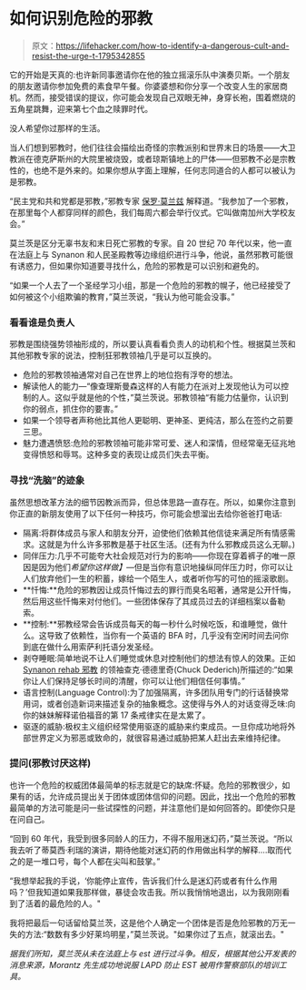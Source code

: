 # 如何识别危险的邪教

> 原文：<https://lifehacker.com/how-to-identify-a-dangerous-cult-and-resist-the-urge-t-1795342855>

它的开始是天真的:也许新同事邀请你在他的独立摇滚乐队中演奏贝斯。一个朋友的朋友邀请你参加免费的素食早午餐。你婆婆想和你分享一个改变人生的家居商机。然而，接受错误的提议，你可能会发现自己双眼无神，身穿长袍，围着燃烧的五角星跳舞，迎来第七个血之赎罪时代。

没人希望你过那样的生活。

当人们想到邪教时，他们往往会描绘出奇怪的宗教派别和世界末日的场景——大卫教派在德克萨斯州的大院里被烧毁，或者琼斯镇地上的尸体——但邪教不必是宗教性的，也绝不是外来的。如果你想从字面上理解，任何志同道合的人都可以被认为是邪教。

“民主党和共和党都是邪教，”邪教专家 [保罗·莫兰兹](http://www.paulmorantz.com/) 解释道。“我参加了一个邪教，在那里每个人都穿同样的颜色，我们每周六都会举行仪式。它叫做南加州大学校友会。”

莫兰茨是区分无辜书友和末日死亡邪教的专家。自 20 世纪 70 年代以来，他一直在法庭上与 Synanon 和人民圣殿教等边缘组织进行斗争，他说，虽然邪教可能很有诱惑力，但如果你知道要寻找什么，危险的邪教是可以识别和避免的。

“如果一个人去了一个圣经学习小组，那是一个危险的邪教的幌子，他已经接受了如何被这个小组欺骗的教育，”莫兰茨说，“我认为他可能会没事。”

### **看看谁是负责人**

邪教是围绕强势领袖形成的，所以要认真看看负责人的动机和个性。根据莫兰茨和其他邪教专家的说法，控制狂邪教领袖几乎是可以互换的。

*   危险的邪教领袖通常对自己在世界上的地位抱有浮夸的想法。
*   解读他人的能力—“像查理斯曼森这样的人有能力在派对上发现他认为可以控制的人。这似乎就是他的个性，”莫兰茨说。邪教领袖“有能力估量你，认识到你的弱点，抓住你的要害。”
*   如果一个领导者声称他比其他人更聪明、更神圣、更纯洁，那么在签约之前要三思。
*   魅力遭遇愤怒:危险的邪教领袖可能非常可爱、迷人和深情，但经常毫无征兆地变得愤怒和辱骂。这种多变的表现让成员们失去平衡。

### **寻找“洗脑”的迹象**

虽然思想改革方法的细节因教派而异，但总体思路一直存在。所以，如果你注意到你正直的新朋友使用了以下任何一种技巧，你可能会想溜出去给你爸爸打电话:

*   隔离:将群体成员与家人和朋友分开，迫使他们依赖其他信徒来满足所有情感需求。这就是为什么许多邪教是基于社区生活。(还有为什么邪教成员这么无聊。)
*   同伴压力:几乎不可能夸大社会规范对行为的影响——你现在穿着裤子的唯一原因是因为他们*希望你这样做】*—但是当你有意识地操纵同伴压力时，你可以让人们放弃他们一生的积蓄，嫁给一个陌生人，或者听你写的可怕的摇滚歌剧。
*   **忏悔:**危险的邪教因让成员忏悔过去的罪行而臭名昭著，通常是公开忏悔，然后用这些忏悔来对付他们。一些团体保存了其成员过去的详细档案以备勒索。
*   **控制:**邪教经常会告诉成员每天的每一秒什么时候吃饭，和谁睡觉，做什么。这导致了依赖性，当你有一个英语的 BFA 时，几乎没有空闲时间去问你到底在做什么用索萨利托语分发圣经。
*   剥夺睡眠:简单地说不让人们睡觉或休息对控制他们的想法有惊人的效果。正如 [Synanon rehab 邪教](http://www.blumhouse.com/2017/01/25/the-shocking-story-of-synanon-drug-rehab-cult-of-the-damned/) 的领袖查克·德德里奇(Chuck Dederich)所描述的:“如果你让人们保持足够长时间的清醒，你可以让他们相信任何事情。”
*   语言控制(Language Control):为了加强隔离，许多团队用专门的行话替换常用词，或者创造新词来描述复杂的抽象概念。这使得与外人的对话变得乏味:向你的妹妹解释诺伯福音的第 17 条戒律实在是太累了。
*   驱逐的威胁:极权主义组织经常使用驱逐的威胁来约束成员。一旦你成功地将外部世界定义为邪恶或致命的，就很容易通过威胁把某人赶出去来维持纪律。

### **提问(邪教讨厌这样)**

也许一个危险的权威团体最简单的标志就是它的缺席:怀疑。危险的邪教很少，如果有的话，允许成员提出关于团体或团体信仰的问题。因此，找出一个危险的邪教最简单的方法可能是问一些试探性的问题，并注意他们是如何回答的。即使你只是在问自己。

“回到 60 年代，我受到很多同龄人的压力，不得不服用迷幻药，”莫兰茨说。“所以我去听了蒂莫西·利瑞的演讲，期待他能对迷幻药的作用做出科学的解释....取而代之的是一堆口号，每个人都在尖叫和鼓掌。”

“我想举起我的手说，‘你能停止宣传，告诉我们什么是迷幻药或者有什么作用吗？’但我知道如果我那样做，暴徒会攻击我。所以我悄悄地退出，以为我刚刚看到了活着的最危险的人。"

我将把最后一句话留给莫兰茨，这是他个人确定一个团体是否是危险邪教的万无一失的方法:“数数有多少好莱坞明星，”莫兰茨说。"如果你过了五点，就滚出去。"

*据我们所知，莫兰茨从未在法庭上与 est 进行过斗争。相反，根据其他公开发表的消息来源，Morantz 先生成功地说服 LAPD 防止 EST 被用作警察部队的培训工具。*